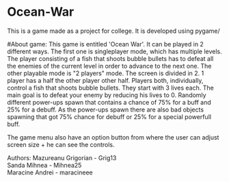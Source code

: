 # Ocean-War

This is a game made as a project for college.
It is developed using pygame/

#About game:
 This game is entitled 'Ocean War'. It can be played in 2 different ways. 
 The first one is singleplayer mode, which has multiple levels. The player consisting of a fish that shoots bubble bullets has to defeat all the enemies of the current level in order to advance to the next one.
 The other playable mode is "2 players" mode. The screen is divided in 2. 1 player has a half the other player other half. Players both, individually, control a fish that shoots bubble bullets. They start with 3 lives each. The main goal is to defeat your enemy by reducing his lives to 0. Randomly different power-ups spawn that contains a chance of 75% for a buff and 25% for a debuff. As the power-ups spawn there are also bad objects spawning that got 75% chance for debuff or 25% for a special powerfull buff.
 
 The game menu also have an option button from where the user can adjust screen size + he can see the controls.



Authors: 
Mazureanu Grigorian - Grig13\
Sanda Mihnea - Mihnea25\
Maracine Andrei - maracineee
